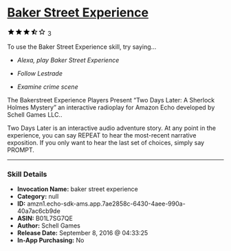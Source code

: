 # [Baker Street Experience](http://alexa.amazon.com/#skills/amzn1.echo-sdk-ams.app.7ae2858c-6430-4aee-990a-40a7ac6cb9de)
![3.3 stars](../../images/ic_star_black_18dp_1x.png)![3.3 stars](../../images/ic_star_black_18dp_1x.png)![3.3 stars](../../images/ic_star_black_18dp_1x.png)![3.3 stars](../../images/ic_star_half_black_18dp_1x.png)![3.3 stars](../../images/ic_star_border_black_18dp_1x.png) 3

To use the Baker Street Experience skill, try saying...

* *Alexa, play Baker Street Experience*

* *Follow Lestrade*

* *Examine crime scene*

The Bakerstreet Experience Players Present “Two Days Later: A Sherlock Holmes Mystery” an interactive radioplay for Amazon Echo developed by Schell Games LLC..

Two Days Later is an interactive audio adventure story. At any point in the experience, you can say REPEAT to hear the most-recent narrative exposition.  If you only want to hear the last set of choices, simply say PROMPT.

***

### Skill Details

* **Invocation Name:** baker street experience
* **Category:** null
* **ID:** amzn1.echo-sdk-ams.app.7ae2858c-6430-4aee-990a-40a7ac6cb9de
* **ASIN:** B01L7SG7QE
* **Author:** Schell Games
* **Release Date:** September 8, 2016 @ 04:33:25
* **In-App Purchasing:** No
